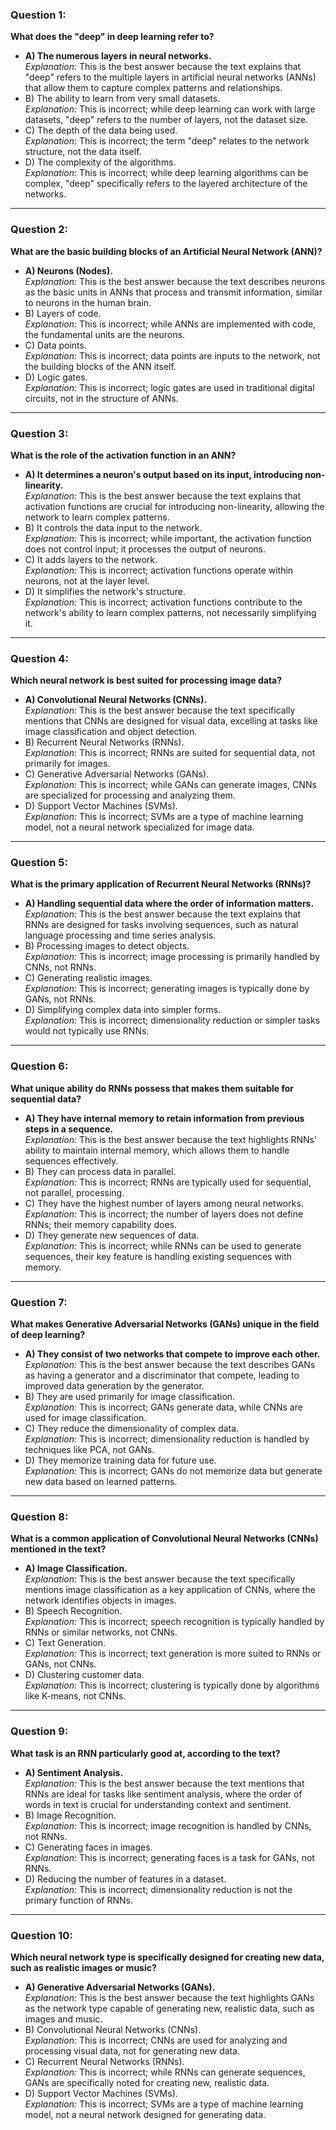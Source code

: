 
### Question 1:
**What does the "deep" in deep learning refer to?**
- **A) The numerous layers in neural networks.**  
  *Explanation:* This is the best answer because the text explains that "deep" refers to the multiple layers in artificial neural networks (ANNs) that allow them to capture complex patterns and relationships.
- B) The ability to learn from very small datasets.  
  *Explanation:* This is incorrect; while deep learning can work with large datasets, "deep" refers to the number of layers, not the dataset size.
- C) The depth of the data being used.  
  *Explanation:* This is incorrect; the term "deep" relates to the network structure, not the data itself.
- D) The complexity of the algorithms.  
  *Explanation:* This is incorrect; while deep learning algorithms can be complex, "deep" specifically refers to the layered architecture of the networks.

---

### Question 2:
**What are the basic building blocks of an Artificial Neural Network (ANN)?**
- **A) Neurons (Nodes).**  
  *Explanation:* This is the best answer because the text describes neurons as the basic units in ANNs that process and transmit information, similar to neurons in the human brain.
- B) Layers of code.  
  *Explanation:* This is incorrect; while ANNs are implemented with code, the fundamental units are the neurons.
- C) Data points.  
  *Explanation:* This is incorrect; data points are inputs to the network, not the building blocks of the ANN itself.
- D) Logic gates.  
  *Explanation:* This is incorrect; logic gates are used in traditional digital circuits, not in the structure of ANNs.

---

### Question 3:
**What is the role of the activation function in an ANN?**
- **A) It determines a neuron's output based on its input, introducing non-linearity.**  
  *Explanation:* This is the best answer because the text explains that activation functions are crucial for introducing non-linearity, allowing the network to learn complex patterns.
- B) It controls the data input to the network.  
  *Explanation:* This is incorrect; while important, the activation function does not control input; it processes the output of neurons.
- C) It adds layers to the network.  
  *Explanation:* This is incorrect; activation functions operate within neurons, not at the layer level.
- D) It simplifies the network's structure.  
  *Explanation:* This is incorrect; activation functions contribute to the network's ability to learn complex patterns, not necessarily simplifying it.

---

### Question 4:
**Which neural network is best suited for processing image data?**
- **A) Convolutional Neural Networks (CNNs).**  
  *Explanation:* This is the best answer because the text specifically mentions that CNNs are designed for visual data, excelling at tasks like image classification and object detection.
- B) Recurrent Neural Networks (RNNs).  
  *Explanation:* This is incorrect; RNNs are suited for sequential data, not primarily for images.
- C) Generative Adversarial Networks (GANs).  
  *Explanation:* This is incorrect; while GANs can generate images, CNNs are specialized for processing and analyzing them.
- D) Support Vector Machines (SVMs).  
  *Explanation:* This is incorrect; SVMs are a type of machine learning model, not a neural network specialized for image data.

---

### Question 5:
**What is the primary application of Recurrent Neural Networks (RNNs)?**
- **A) Handling sequential data where the order of information matters.**  
  *Explanation:* This is the best answer because the text explains that RNNs are designed for tasks involving sequences, such as natural language processing and time series analysis.
- B) Processing images to detect objects.  
  *Explanation:* This is incorrect; image processing is primarily handled by CNNs, not RNNs.
- C) Generating realistic images.  
  *Explanation:* This is incorrect; generating images is typically done by GANs, not RNNs.
- D) Simplifying complex data into simpler forms.  
  *Explanation:* This is incorrect; dimensionality reduction or simpler tasks would not typically use RNNs.

---

### Question 6:
**What unique ability do RNNs possess that makes them suitable for sequential data?**
- **A) They have internal memory to retain information from previous steps in a sequence.**  
  *Explanation:* This is the best answer because the text highlights RNNs' ability to maintain internal memory, which allows them to handle sequences effectively.
- B) They can process data in parallel.  
  *Explanation:* This is incorrect; RNNs are typically used for sequential, not parallel, processing.
- C) They have the highest number of layers among neural networks.  
  *Explanation:* This is incorrect; the number of layers does not define RNNs; their memory capability does.
- D) They generate new sequences of data.  
  *Explanation:* This is incorrect; while RNNs can be used to generate sequences, their key feature is handling existing sequences with memory.

---

### Question 7:
**What makes Generative Adversarial Networks (GANs) unique in the field of deep learning?**
- **A) They consist of two networks that compete to improve each other.**  
  *Explanation:* This is the best answer because the text describes GANs as having a generator and a discriminator that compete, leading to improved data generation by the generator.
- B) They are used primarily for image classification.  
  *Explanation:* This is incorrect; GANs generate data, while CNNs are used for image classification.
- C) They reduce the dimensionality of complex data.  
  *Explanation:* This is incorrect; dimensionality reduction is handled by techniques like PCA, not GANs.
- D) They memorize training data for future use.  
  *Explanation:* This is incorrect; GANs do not memorize data but generate new data based on learned patterns.

---

### Question 8:
**What is a common application of Convolutional Neural Networks (CNNs) mentioned in the text?**
- **A) Image Classification.**  
  *Explanation:* This is the best answer because the text specifically mentions image classification as a key application of CNNs, where the network identifies objects in images.
- B) Speech Recognition.  
  *Explanation:* This is incorrect; speech recognition is typically handled by RNNs or similar networks, not CNNs.
- C) Text Generation.  
  *Explanation:* This is incorrect; text generation is more suited to RNNs or GANs, not CNNs.
- D) Clustering customer data.  
  *Explanation:* This is incorrect; clustering is typically done by algorithms like K-means, not CNNs.

---

### Question 9:
**What task is an RNN particularly good at, according to the text?**
- **A) Sentiment Analysis.**  
  *Explanation:* This is the best answer because the text mentions that RNNs are ideal for tasks like sentiment analysis, where the order of words in text is crucial for understanding context and sentiment.
- B) Image Recognition.  
  *Explanation:* This is incorrect; image recognition is handled by CNNs, not RNNs.
- C) Generating faces in images.  
  *Explanation:* This is incorrect; generating faces is a task for GANs, not RNNs.
- D) Reducing the number of features in a dataset.  
  *Explanation:* This is incorrect; dimensionality reduction is not the primary function of RNNs.

---

### Question 10:
**Which neural network type is specifically designed for creating new data, such as realistic images or music?**
- **A) Generative Adversarial Networks (GANs).**  
  *Explanation:* This is the best answer because the text highlights GANs as the network type capable of generating new, realistic data, such as images and music.
- B) Convolutional Neural Networks (CNNs).  
  *Explanation:* This is incorrect; CNNs are used for analyzing and processing visual data, not for generating new data.
- C) Recurrent Neural Networks (RNNs).  
  *Explanation:* This is incorrect; while RNNs can generate sequences, GANs are specifically noted for creating new, realistic data.
- D) Support Vector Machines (SVMs).  
  *Explanation:* This is incorrect; SVMs are a type of machine learning model, not a neural network designed for generating data.
